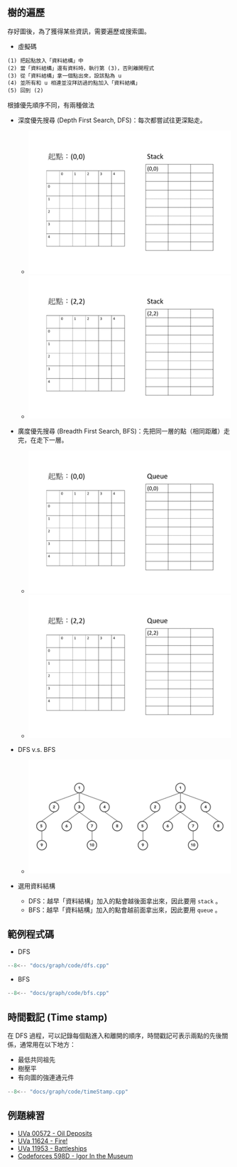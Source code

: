 ## 樹的遍歷

存好圖後，為了獲得某些資訊，需要遍歷或搜索圖。

- 虛擬碼

```txt
(1) 把起點放入「資料結構」中
(2) 當「資料結構」還有資料時，執行第 (3)，否則離開程式
(3) 從「資料結構」拿一個點出來，設該點為 u
(4) 並所有和 u 相連並沒拜訪過的點加入「資料結構」
(5) 回到 (2)
```

根據優先順序不同，有兩種做法

-   深度優先搜尋 (Depth First Search, DFS)：每次都嘗試往更深點走。
    - ![](images/dfs.gif)
    - ![](images/dfs2.gif)
-   廣度優先搜尋 (Breadth First Search, BFS)：先把同一層的點（相同距離）走完，在走下一層。
    - ![](images/bfs.gif)
    - ![](images/bfs2.gif)


-   DFS v.s. BFS
    - ![](images/bfsAndDfs.gif)

-   選用資料結構
    - DFS：越早「資料結構」加入的點會越後面拿出來，因此要用 `stack` 。
    - BFS：越早「資料結構」加入的點會越前面拿出來，因此要用 `queue` 。

## 範例程式碼

- DFS

```cpp
--8<-- "docs/graph/code/dfs.cpp"
```

- BFS

```cpp
--8<-- "docs/graph/code/bfs.cpp"
```

## 時間戳記 (Time stamp)

在 DFS 過程，可以記錄每個點進入和離開的順序，時間戳記可表示兩點的先後關係，通常用在以下地方：

- 最低共同祖先
- 樹壓平
- 有向圖的強連通元件

```cpp
--8<-- "docs/graph/code/timeStamp.cpp"
```

## 例題練習

-  [UVa 00572 - Oil Deposits](http://uva.onlinejudge.org/external/5/572.pdf) 
-  [UVa 11624 - Fire!](http://uva.onlinejudge.org/external/116/11624.pdf) 
-  [UVa 11953 - Battleships](http://uva.onlinejudge.org/external/119/11953.pdf) 
-  [Codeforces 598D - Igor In the Museum](https://codeforces.com/problemset/problem/598/D) 

